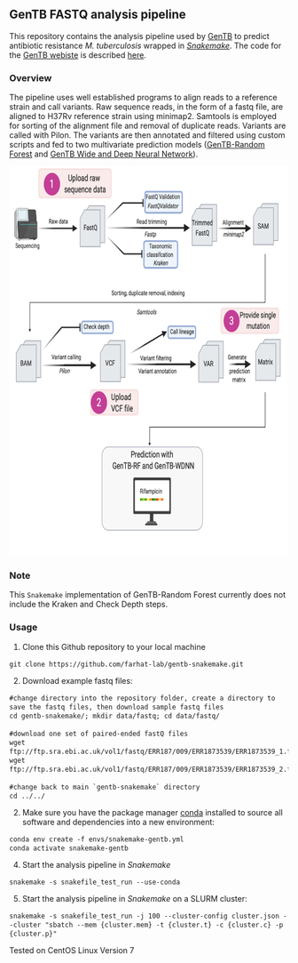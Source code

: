 ## GenTB FASTQ analysis pipeline

This repository contains the analysis pipeline used by [GenTB](https://gentb.hms.harvard.edu) to predict antibiotic resistance _M. tuberculosis_ wrapped in _[Snakemake](https://snakemake.readthedocs.io/en/stable/)_. The code for the [GenTB webiste](https://gentb.hms.harvard.edu) is described [here](https://github.com/farhat-lab/gentb-site).

### Overview

The pipeline uses well established programs to align reads to a reference strain and call variants. Raw sequence reads, in the form of a fastq file, are aligned to H37Rv reference strain using minimap2. Samtools is employed for sorting of the alignment file and removal of duplicate reads. Variants are called with Pilon. The variants are then annotated and filtered using custom scripts and fed to two multivariate prediction models ([GenTB-Random Forest](https://github.com/mgro/mgro.github.io/blob/master/GenTB%20Pipeline.png) and [GenTB Wide and Deep Neural Network](https://www.sciencedirect.com/science/article/pii/S2352396419302506?via%3Dihub)). 

<img src="https://github.com/mgro/mgro.github.io/blob/master/GenTB%20Pipeline.png" width="700" height="700" />



### Note

This `Snakemake` implementation of GenTB-Random Forest currently does not include the Kraken and Check Depth steps.

### Usage

1. Clone this Github repository to your local machine

```
git clone https://github.com/farhat-lab/gentb-snakemake.git
```

2. Download example fastq files:

```
#change directory into the repository folder, create a directory to save the fastq files, then download sample fastq files
cd gentb-snakemake/; mkdir data/fastq; cd data/fastq/

#download one set of paired-ended fastQ files
wget ftp://ftp.sra.ebi.ac.uk/vol1/fastq/ERR187/009/ERR1873539/ERR1873539_1.fastq.gz
wget ftp://ftp.sra.ebi.ac.uk/vol1/fastq/ERR187/009/ERR1873539/ERR1873539_2.fastq.gz

#change back to main `gentb-snakemake` directory
cd ../../
```

2. Make sure you have the package manager [conda](https://docs.conda.io/en/latest/miniconda.html) installed to source all software and dependencies into a new environment:
```
conda env create -f envs/snakemake-gentb.yml
conda activate snakemake-gentb
```

4. Start the analysis pipeline in _Snakemake_
```
snakemake -s snakefile_test_run --use-conda
```

5. Start the analysis pipeline in _Snakemake_ on a SLURM cluster:
```
snakemake -s snakefile_test_run -j 100 --cluster-config cluster.json --cluster "sbatch --mem {cluster.mem} -t {cluster.t} -c {cluster.c} -p {cluster.p}"
```

Tested on CentOS Linux Version 7
